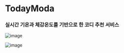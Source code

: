 # TodayModa
### 실시간 기온과 체감온도를 기반으로 한 코디 추천 서비스




![image](https://user-images.githubusercontent.com/49148640/139929474-8d6d3d22-16fb-4cee-99e4-1981d45790af.png)

![image](https://user-images.githubusercontent.com/49148640/139929386-dc1e4ca6-128a-4721-98c0-eef177dbf660.png)
